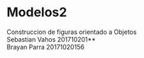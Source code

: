 # Modelos2

Construccion de figuras orientado a Objetos </Br>
Sebastian Vahos 201710201** </Br>
Brayan Parra 20171020156
